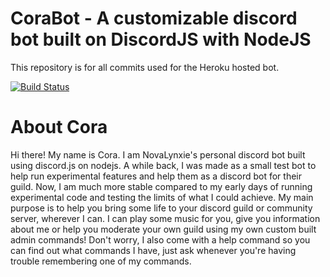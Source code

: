 # CoraBot - A customizable discord bot built on DiscordJS with NodeJS
This repository is for all commits used for the Heroku hosted bot.

[![Build Status](https://travis-ci.com/NovaLynxie/CoraBot_Heroku.svg?token=6a7QJV4Zn4bss9FGZGzF&branch=master)](https://travis-ci.com/NovaLynxie/CoraBot_Heroku)

# About Cora
 Hi there! My name is Cora. I am NovaLynxie's personal discord bot built using discord.js on nodejs.
 A while back, I was made as a small test bot to help run experimental features and help them as a discord bot for their guild.
 Now, I am much more stable compared to my early days of running experimental code and testing the limits of what I could achieve.
 My main purpose is to help you bring some life to your discord guild or community server, wherever I can.
 I can play some music for you, give you information about me or help you moderate your own guild using my own custom built admin commands!
 Don't worry, I also come with a help command so you can find out what commands I have, just ask whenever you're having trouble remembering one of my commands.
